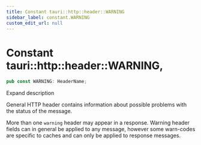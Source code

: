 ```yaml
---
title: Constant tauri::http::header::WARNING
sidebar_label: constant.WARNING
custom_edit_url: null
---
```


  # Constant tauri::http&#x3A;:header::WARNING,

```rs
pub const WARNING: HeaderName;
```

Expand description

General HTTP header contains information about possible problems with the status of the message.

More than one `warning` header may appear in a response. Warning header fields can in general be applied to any message, however some warn-codes are specific to caches and can only be applied to response messages.
  